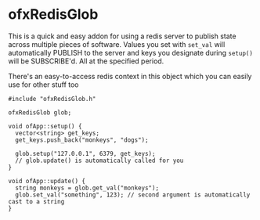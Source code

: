 # ofxRedisGlob

This is a quick and easy addon for using a redis server to publish state across multiple pieces of software.  Values you set with `set_val` will automatically PUBLISH to the server and keys you designate during `setup()` will be SUBSCRIBE'd.  All at the specified period.

There's an easy-to-access redis context in this object which you can easily use for other stuff too

```
#include "ofxRedisGlob.h"

ofxRedisGlob glob;

void ofApp::setup() {
  vector<string> get_keys;
  get_keys.push_back("monkeys", "dogs");

  glob.setup("127.0.0.1", 6379, get_keys);
  // glob.update() is automatically called for you
}

void ofApp::update() {
  string monkeys = glob.get_val("monkeys");
  glob.set_val("something", 123); // second argument is automatically cast to a string
}
```

